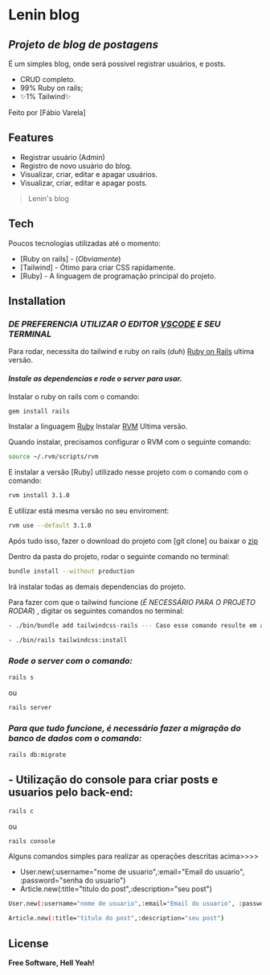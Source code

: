 # Lenin blog
## _Projeto de blog de postagens_

É um simples blog, onde será possivel registrar usuários, e posts.

- CRUD completo.
- 99% Ruby on rails;
- ✨1% Tailwind✨


Feito por [Fábio Varela] 


## Features

- Registrar usuário (Admin)
- Registro de novo usuário do blog.
- Visualizar, criar, editar e apagar usuários.
- Visualizar, criar, editar e apagar posts.



> Lenin's blog



## Tech

Poucos tecnologias utilizadas até o momento:

- [Ruby on rails] - (_Obviamente_)
- [Tailwind] - Ótimo para criar CSS rapidamente.
- [Ruby] - A linguagem de programação principal do projeto.

## Installation

### _DE PREFERENCIA UTILIZAR O EDITOR [VSCODE](https://code.visualstudio.com/) E SEU TERMINAL_

Para rodar, necessita do tailwind e ruby on rails  (_duh_) [Ruby on Rails](https://rubyonrails.org/) ultima versão.

#### _Instale as dependencias e rode o server para usar._


Instalar o ruby on rails com o comando:

```sh
gem install rails
```

Instalar a linguagem [Ruby](https://www.ruby-lang.org/pt/)
Instalar [RVM](https://rvm.io/) Ultima versão.



Quando instalar, precisamos configurar o RVM com o seguinte comando: 

```sh
source ~/.rvm/scripts/rvm 
```


E instalar a versão [Ruby] utilizado nesse projeto com o comando com o comando: 


```sh
rvm install 3.1.0
```

E utilizar está mesma versão no seu enviroment: 


```sh
rvm use --default 3.1.0
```


Após tudo isso, fazer o download do projeto com [git clone] ou baixar o [zip](https://github.com/FabioVV/lenin-blog/archive/refs/heads/main.zip)

Dentro da pasta do projeto, rodar o seguinte comando no terminal: 

```sh
bundle install --without production
```
Irá instalar todas as demais dependencias do projeto.


Para fazer com que o tailwind funcione (_É NECESSÁRIO PARA O PROJETO RODAR_) , digitar os seguintes comandos no terminal: 

```sh
- ./bin/bundle add tailwindcss-rails --- Caso esse comando resulte em algum tipo de erro, ignorar e executar o próximo.

- ./bin/rails tailwindcss:install
```

### _Rode o server com o comando:_

```sh
rails s 
```
ou

```sh
rails server 
```
### _Para que tudo funcione, é necessário fazer a migração do banco de dados com o comando:_

```sh
rails db:migrate
```

## - Utilização do console para criar posts e usuarios pelo back-end:

```sh
rails c
```
ou

```sh
rails console
```

Alguns comandos simples para realizar as operações descritas acima>>>>

- User.new(:username="nome de usuario",:email="Email do usuario", :password="senha do usuario")
- Article.new(:title="titulo do post",:description="seu post")

```sh
User.new(:username="nome de usuario",:email="Email do usuario", :password="senha do usuario")

Article.new(:title="titulo do post",:description="seu post")
```


## License

**Free Software, Hell Yeah!**
